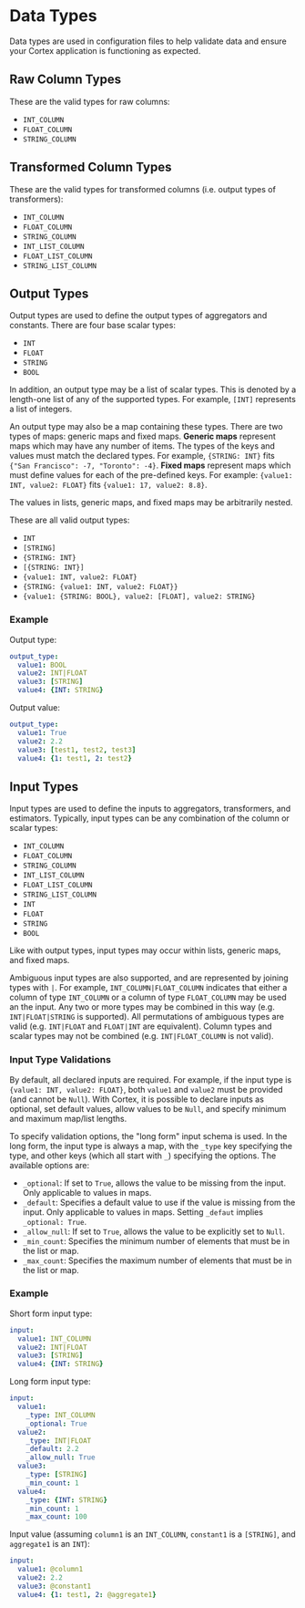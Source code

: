 # Data Types

Data types are used in configuration files to help validate data and ensure your Cortex application is functioning as expected.


## Raw Column Types

These are the valid types for raw columns:

* `INT_COLUMN`
* `FLOAT_COLUMN`
* `STRING_COLUMN`


## Transformed Column Types

These are the valid types for transformed columns (i.e. output types of transformers):

* `INT_COLUMN`
* `FLOAT_COLUMN`
* `STRING_COLUMN`
* `INT_LIST_COLUMN`
* `FLOAT_LIST_COLUMN`
* `STRING_LIST_COLUMN`


## Output Types

Output types are used to define the output types of aggregators and constants. There are four base scalar types:

* `INT`
* `FLOAT`
* `STRING`
* `BOOL`

In addition, an output type may be a list of scalar types. This is denoted by a length-one list of any of the supported types. For example, `[INT]` represents a list of integers.

An output type may also be a map containing these types. There are two types of maps: generic maps and fixed maps. **Generic maps** represent maps which may have any number of items. The types of the keys and values must match the declared types. For example, `{STRING: INT}` fits `{"San Francisco": -7, "Toronto": -4}`. **Fixed maps** represent maps which must define values for each of the pre-defined keys. For example: `{value1: INT, value2: FLOAT}` fits `{value1: 17, value2: 8.8}`.

The values in lists, generic maps, and fixed maps may be arbitrarily nested.

These are all valid output types:

* `INT`
* `[STRING]`
* `{STRING: INT}`
* `[{STRING: INT}]`
* `{value1: INT, value2: FLOAT}`
* `{STRING: {value1: INT, value2: FLOAT}}`
* `{value1: {STRING: BOOL}, value2: [FLOAT], value2: STRING}`

### Example

Output type:

```yaml
output_type:
  value1: BOOL
  value2: INT|FLOAT
  value3: [STRING]
  value4: {INT: STRING}
```

Output value:

```yaml
output_type:
  value1: True
  value2: 2.2
  value3: [test1, test2, test3]
  value4: {1: test1, 2: test2}
```


## Input Types

Input types are used to define the inputs to aggregators, transformers, and estimators. Typically, input types can be any combination of the column or scalar types:

* `INT_COLUMN`
* `FLOAT_COLUMN`
* `STRING_COLUMN`
* `INT_LIST_COLUMN`
* `FLOAT_LIST_COLUMN`
* `STRING_LIST_COLUMN`
* `INT`
* `FLOAT`
* `STRING`
* `BOOL`

Like with output types, input types may occur within lists, generic maps, and fixed maps.

Ambiguous input types are also supported, and are represented by joining types with `|`. For example, `INT_COLUMN|FLOAT_COLUMN` indicates that either a column of type `INT_COLUMN` or a column of type `FLOAT_COLUMN` may be used an the input. Any two or more types may be combined in this way (e.g. `INT|FLOAT|STRING` is supported). All permutations of ambiguous types are valid (e.g. `INT|FLOAT` and `FLOAT|INT` are equivalent). Column types and scalar types may not be combined (e.g. `INT|FLOAT_COLUMN` is not valid).

### Input Type Validations

By default, all declared inputs are required. For example, if the input type is `{value1: INT, value2: FLOAT}`, both `value1` and `value2` must be provided (and cannot be `Null`). With Cortex, it is possible to declare inputs as optional, set default values, allow values to be `Null`, and specify minimum and maximum map/list lengths.

To specify validation options, the "long form" input schema is used. In the long form, the input type is always a map, with the `_type` key specifying the type, and other keys (which all start with `_`) specifying the options. The available options are:

* `_optional`: If set to `True`, allows the value to be missing from the input. Only applicable to values in maps.
* `_default`: Specifies a default value to use if the value is missing from the input. Only applicable to values in maps. Setting `_defaut` implies `_optional: True`.
* `_allow_null`: If set to `True`, allows the value to be explicitly set to `Null`.
* `_min_count`: Specifies the minimum number of elements that must be in the list or map.
* `_max_count`: Specifies the maximum number of elements that must be in the list or map.

### Example

Short form input type:

```yaml
input:
  value1: INT_COLUMN
  value2: INT|FLOAT
  value3: [STRING]
  value4: {INT: STRING}
```

Long form input type:

```yaml
input:
  value1:
    _type: INT_COLUMN
    _optional: True
  value2:
    _type: INT|FLOAT
    _default: 2.2
    _allow_null: True
  value3:
    _type: [STRING]
    _min_count: 1
  value4:
    _type: {INT: STRING}
    _min_count: 1
    _max_count: 100
```

Input value (assuming `column1` is an `INT_COLUMN`, `constant1` is a `[STRING]`, and `aggregate1` is an `INT`):

```yaml
input:
  value1: @column1
  value2: 2.2
  value3: @constant1
  value4: {1: test1, 2: @aggregate1}
```
